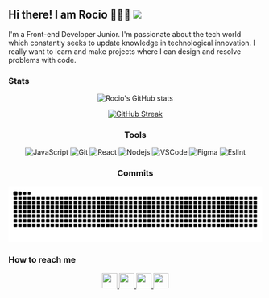 ## Hi there! I am Rocio 👋👩‍💻 ![](https://komarev.com/ghpvc/?username=RocioSulca&color=ff69b4&style=plastic&label=PROFILE+VIEWS)

I'm a Front-end Developer Junior. I'm passionate about the tech world which constantly seeks to update knowledge in technological innovation. I really want to learn and make projects where I can design and resolve problems with code.

### Stats

<div align="center">
  
![Rocio's GitHub stats](https://github-readme-stats.vercel.app/api?username=RocioSulca&show_icons=true&theme=gruvbox)
  
 [![GitHub Streak](https://github-readme-streak-stats.herokuapp.com?user=RocioSulca&theme=dark&date_format=M%20j%5B%2C%20Y%5D)](https://git.io/streak-stats)

### Tools

<img alt="JavaScript" src="https://img.shields.io/badge/-JavaScript-e0c050?style=flat-square&logo=javascript&logoColor=white" />
<img alt="Git" src="https://img.shields.io/badge/-Git-F05032?style=flat-square&logo=git&logoColor=white" />
<img alt="React" src="https://img.shields.io/badge/React-%2320232a.svg?style=flat-square&logo=React&logoColor=%2361DAFB"/>
<img alt="Nodejs" src="https://img.shields.io/badge/-Nodejs-43853d?style=flat-square&logo=node.js&logoColor=white" />
<img alt="VSCode" src="https://img.shields.io/badge/-Code-1073C9?style=flat-square&logo=visual%20studio%20code&logoColor=white" />
<img alt="Figma" src="https://img.shields.io/badge/-Figma-eb7039?style=flat-square&logo=figma&logoColor=white" />
<img alt="Eslint" src="https://img.shields.io/badge/-ESLint-595fba?style=flat-square&logo=eslint&logoColor=white" />


### Commits
![Snake Github](github-user-contribution-rocio.svg)
</div>

### How to reach me 

<p align="center">
<a href="https://www.linkedin.com/in/rocio-sulca-zuloaga-a15179145/" target="_blank">
    <img src="https://www.vectorlogo.zone/logos/linkedin/linkedin-icon.svg" height="30" width="30">
  </a>
  
  <a href="https://www.instagram.com/rocio.s.z/" target="_blank">
    <img  src="https://www.vectorlogo.zone/logos/instagram/instagram-icon.svg" height="30" width="30">
  </a>
  
  <a href="https://web.facebook.com/kath.parthenopeus/" target="_blank">
    <img src="https://www.vectorlogo.zone/logos/facebook/facebook-icon.svg" height="30" width="30">
  </a>

<a href="mailto:rociosulca.z@gmail.com?subject=Hello%20Rocio,%20From%20Github">
    <img src="https://www.vectorlogo.zone/logos/gmail/gmail-icon.svg" height="30" width="30">
</a>
<p>


